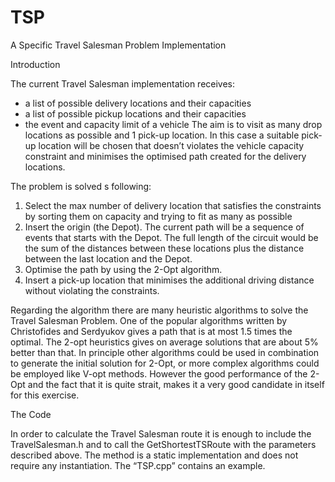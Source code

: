 # TSP

A Specific Travel Salesman Problem Implementation


Introduction 

The current Travel Salesman implementation receives:
-	a list of possible delivery locations and their capacities
-	a list of possible pickup locations and their capacities
-	the event and capacity limit of a vehicle
The aim is to visit as many drop locations as possible and 1 pick-up location. In this case a suitable pick-up location will be chosen that doesn’t violates the vehicle capacity constraint and minimises the optimised path created for the delivery locations.  

The problem is solved s following:
1)	Select the max number of delivery location that satisfies the constraints by sorting them on capacity and trying to fit as many as possible
2)	Insert the origin (the Depot). The current path will be a sequence of events that starts with the Depot. The full length of the circuit would be the sum of the distances between these locations plus the distance between the last location and the Depot. 
3)	Optimise the path by using the 2-Opt algorithm.
4)	Insert a pick-up location that minimises the additional driving distance without violating the constraints.  

Regarding the algorithm there are many heuristic algorithms to solve the Travel Salesman Problem. One of the popular algorithms written by Christofides and Serdyukov gives a path that is at most 1.5 times the optimal. The 2-opt heuristics gives on average solutions that are about 5% better than that. In principle other algorithms could be used in combination to generate the initial solution for 2-Opt, or more complex algorithms could be employed like V-opt methods.
However the good performance of the 2-Opt and the fact that it is quite strait, makes it a very good candidate in itself for this exercise.


The Code 

In order to calculate the Travel Salesman route it is enough to include the TravelSalesman.h and to call the GetShortestTSRoute with the parameters described above. The method is a static implementation and does not require any instantiation. The “TSP.cpp” contains an example.

